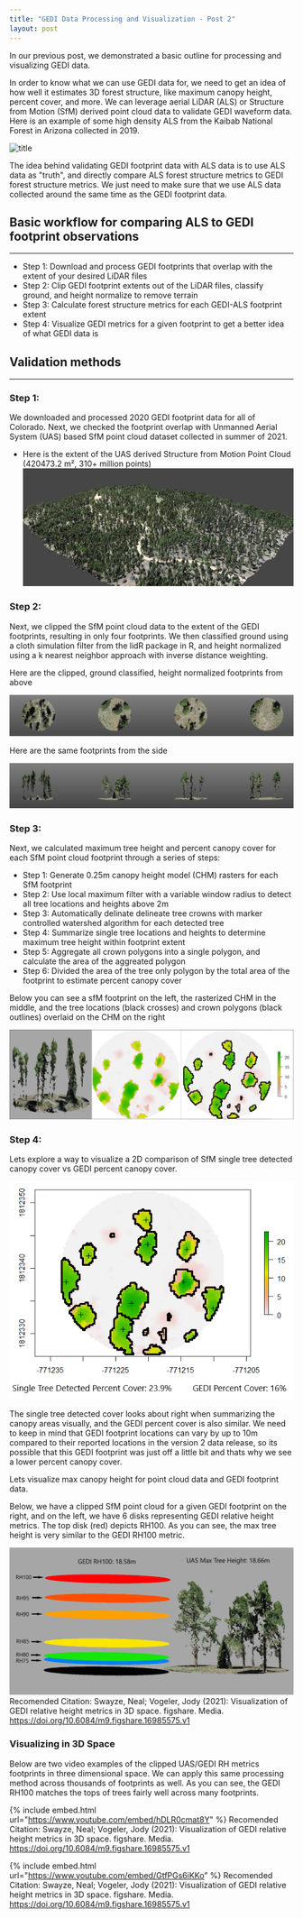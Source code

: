 ```yaml
---
title: "GEDI Data Processing and Visualization - Post 2"
layout: post
---
```


In our previous post, we demonstrated a basic outline for processing and visualizing GEDI data.

In order to know what we can use GEDI data for, we need to get an idea of how well it estimates 3D forest structure, like maximum canopy height, percent cover, and more. We can leverage aerial LiDAR (ALS) or Structure from Motion (SfM) derived point cloud data to validate GEDI waveform data. Here is an example of some high density ALS from the Kaibab National Forest in Arizona collected in 2019. 

![title](/photos_and_media/gedi_post_photos/gedi_post_2_als_example.jpg)

The idea behind validating GEDI footprint data with ALS data is to use ALS data as "truth", and directly compare ALS forest structure metrics to GEDI forest structure metrics. We just need to make sure that we use ALS data collected around the same time as the GEDI footprint data. 

## Basic workflow for comparing ALS to GEDI footprint observations

--- 

  - Step 1: Download and process GEDI footprints that overlap with the extent of your desired LiDAR files
  - Step 2: Clip GEDI footprint extents out of the LiDAR files, classify ground, and height normalize to remove terrain
  - Step 3: Calculate forest structure metrics for each GEDI-ALS footprint extent
  - Step 4: Visualize GEDI metrics for a given footprint to get a better idea of what GEDI data is

## Validation methods

--- 

### Step 1: 
We downloaded and processed 2020 GEDI footprint data for all of Colorado. Next, we checked the footprint overlap with Unmanned Aerial System (UAS) based SfM point cloud dataset collected in summer of 2021.

- Here is the extent of the UAS derived Structure from Motion Point Cloud (420473.2 m², 310+ million points)
![title](/photos_and_media/gedi_post_photos/gedi_post_2_sfm_point_cloud.JPG)

### Step 2:
Next, we clipped the SfM point cloud data to the extent of the GEDI footprints, resulting in only four footprints. We then classified ground using a cloth simulation filter from the lidR package in R, and height normalized using a k nearest neighbor approach with inverse distance weighting.

Here are the clipped, ground classified, height normalized footprints from above

![title](/photos_and_media/gedi_post_photos/gedi_post_2_sfm_vertical_example.jpg)

Here are the same footprints from the side

![title](/photos_and_media/gedi_post_photos/gedi_post_2_sfm_horizontal_example.jpg)

### Step 3: 
Next, we calculated maximum tree height and percent canopy cover for each SfM point cloud footprint through a series of steps: 
  - Step 1: Generate 0.25m canopy height model (CHM) rasters for each SfM footprint
  - Step 2: Use local maximum filter with a variable window radius to detect all tree locations and heights above 2m 
  - Step 3: Automatically delinate delineate tree crowns with marker controlled watershed algorithm for each detected tree
  - Step 4: Summarize single tree locations and heights to determine maximum tree height within footprint extent
  - Step 5: Aggregate all crown polygons into a single polygon, and calculate the area of the aggreated polygon
  - Step 6: Divided the area of the tree only polygon by the total area of the footprint to estimate percent canopy cover

Below you can see a sfM footprint on the left, the rasterized CHM in the middle, and the tree locations (black crosses) and crown polygons (black outlines) overlaid on the CHM on the right

![title](/photos_and_media/gedi_post_photos/gedi_post_2_single_tree_extraction.JPG)

### Step 4: 

Lets explore a way to visualize a 2D comparison of SfM single tree detected canopy cover vs GEDI percent canopy cover.

![title](/photos_and_media/gedi_post_photos/gedi_post_2_cover_example_v1.png)

The single tree detected cover looks about right when summarizing the canopy areas visually, and the GEDI percent cover is also similar. We need to keep in mind that GEDI footprint locations can vary by up to 10m compared to their reported locations in the version 2 data release, so its possible that this GEDI footprint was just off a little bit and thats why we see a lower percent canopy cover.

Lets visualize max canopy height for point cloud data and GEDI footprint data.

Below, we have a clipped SfM point cloud for a given GEDI footprint on the right, and on the left, we have 6 disks representing GEDI relative height metrics. The top disk (red) depicts RH100. As you can see, the max tree height is very similar to the GEDI RH100 metric. 

![title](/photos_and_media/gedi_post_photos/gedi_post_2_rh_metrics_visualized.jpg)
Recomended Citation: Swayze, Neal; Vogeler, Jody (2021): Visualization of GEDI relative height metrics in 3D space. figshare. Media. https://doi.org/10.6084/m9.figshare.16985575.v1 

### Visualizing in 3D Space 

Below are two video examples of the clipped UAS/GEDI RH metrics footprints in three dimensional space. We can apply this same processing method across thousands of footprints as well. As you can see, the GEDI RH100 matches the tops of trees fairly well across many footprints.

{% include embed.html url="https://www.youtube.com/embed/hDLR0cmat8Y" %} Recomended Citation: Swayze, Neal; Vogeler, Jody (2021): Visualization of GEDI relative height metrics in 3D space. figshare. Media. https://doi.org/10.6084/m9.figshare.16985575.v1 

{% include embed.html url="https://www.youtube.com/embed/GtfPGs6iKKo" %} Recomended Citation: Swayze, Neal; Vogeler, Jody (2021): Visualization of GEDI relative height metrics in 3D space. figshare. Media. https://doi.org/10.6084/m9.figshare.16985575.v1
